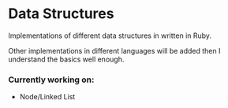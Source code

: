 # Data Structures

Implementations of different data structures in written in Ruby.

Other implementations in different languages will be added then I understand the basics well enough.

### Currently working on:
* Node/Linked List
